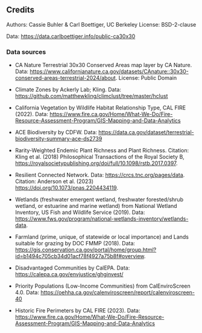 ## Credits
Authors: Cassie Buhler & Carl Boettiger, UC Berkeley
License: BSD-2-clause

Data: https://data.carlboettiger.info/public-ca30x30

### Data sources
- CA Nature Terrestrial 30x30 Conserved Areas map layer by CA Nature. Data: https://www.californianature.ca.gov/datasets/CAnature::30x30-conserved-areas-terrestrial-2024/about. License: Public Domain

- Climate Zones by Ackerly Lab; Kling. Data: https://github.com/matthewkling/climclust/tree/master/hclust

- California Vegetation by Wildlife Habitat Relationship Type, CAL FIRE (2022). Data: https://www.fire.ca.gov/Home/What-We-Do/Fire-Resource-Assessment-Program/GIS-Mapping-and-Data-Analytics

- ACE Biodiversity by CDFW. Data: https://data.ca.gov/dataset/terrestrial-biodiversity-summary-ace-ds2739

- Rarity-Weighted Endemic Plant Richness and Plant Richness. Citation: Kling et al. (2018) Philosophical Transactions of the Royal Society B, https://royalsocietypublishing.org/doi/full/10.1098/rstb.2017.0397.

- Resilient Connected Network. Data: https://crcs.tnc.org/pages/data. Citation: Anderson et al. (2023) https://doi.org/10.1073/pnas.2204434119.

- Wetlands (freshwater emergent wetland, freshwater forested/shrub wetland, or estuarine and marine wetland) from National Wetland Inventory, US Fish and Wildlife Service (2019). Data: https://www.fws.gov/program/national-wetlands-inventory/wetlands-data.

- Farmland (prime, unique, of statewide or local importance) and Lands suitable for grazing by DOC FMMP (2018). Data: https://gis.conservation.ca.gov/portal/home/group.html?id=b1494c705cb34d01acf78f4927a75b8f#overview.

- Disadvantaged Communities by CalEPA. Data: https://calepa.ca.gov/envjustice/ghginvest/

- Priority Populations (Low-Income Communities) from CalEnviroScreen 4.0. Data: https://oehha.ca.gov/calenviroscreen/report/calenviroscreen-40

- Historic Fire Perimeters by CAL FIRE (2023). Data: https://www.fire.ca.gov/Home/What-We-Do/Fire-Resource-Assessment-Program/GIS-Mapping-and-Data-Analytics

